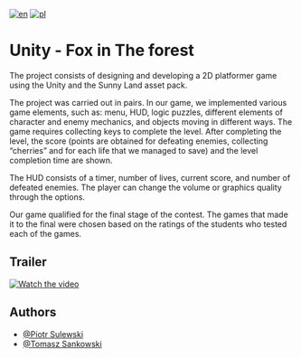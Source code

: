 [![en](https://img.shields.io/badge/lang-en-blue.svg)](https://github.com/peterprospl12/Pizzeria-Simulation/blob/master/README.md)
[![pl](https://img.shields.io/badge/lang-pl-red.svg)](https://github.com/peterprospl12/Pizzeria-Simulation/blob/master/README.pl.md)


# Unity - Fox in The forest

The project consists of designing and developing a 2D platformer game using the Unity and the Sunny Land asset pack.

The project was carried out in pairs. In our game, we implemented various game elements, such as: menu, HUD, logic puzzles, different elements of character and enemy mechanics, and objects moving in different ways. 
The game requires collecting keys to complete the level. 
After completing the level, the score (points are obtained for defeating enemies, collecting “cherries” and for each life that we managed to save) and the level completion time are shown. 

The HUD consists of a timer, number of lives, current score, and number of defeated enemies. The player can change the volume or graphics quality through the options.

Our game qualified for the final stage of the contest. The games that made it to the final were chosen based on the ratings of the students who tested each of the games.
## Trailer



[![Watch the video](https://i.imgur.com/TAFxVx2.png)](https://youtu.be/XhBEN22He_g
)

## Authors

- [@Piotr Sulewski](https://github.com/peterprospl12)
- [@Tomasz Sankowski](https://www.github.com)

